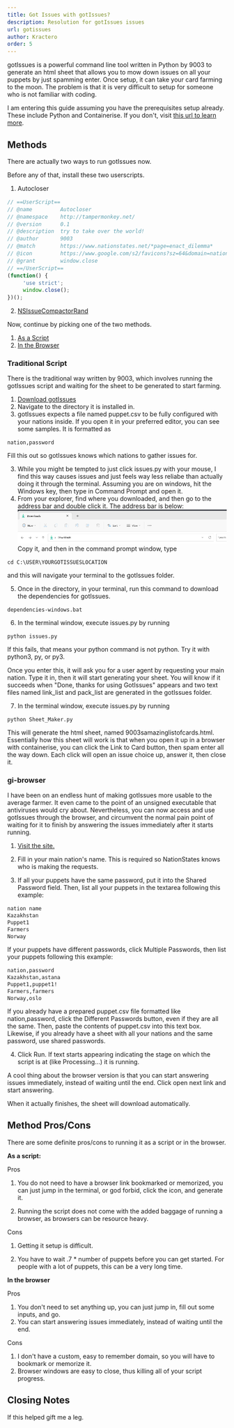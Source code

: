 ```yaml
---
title: Got Issues with gotIssues?
description: Resolution for gotIssues issues
url: gotissues
author: Kractero
order: 5
---
```

gotIssues is a powerful command line tool written in Python by 9003 to generate an html sheet that allows you to mow down issues on all your puppets by just spamming enter. Once setup, it can take your card farming to the moon. The problem is that it is very difficult to setup for someone who is not familiar with coding.

I am entering this guide assuming you have the prerequisites setup already. These include Python and Containerise. If you don't, visit [this url to learn more](/guides/prereqs).

## Methods
There are actually two ways to run gotIssues now.

Before any of that, install these two userscripts.
1. Autocloser
```js
// ==UserScript==
// @name         Autocloser
// @namespace    http://tampermonkey.net/
// @version      0.1
// @description  try to take over the world!
// @author       9003
// @match        https://www.nationstates.net/*page=enact_dilemma*
// @icon         https://www.google.com/s2/favicons?sz=64&domain=nationstates.net//
// @grant        window.close
// ==/UserScript==
(function() {
     'use strict';
     window.close();
})();
```

2. <a href="https://raw.githubusercontent.com/jmikk/gotIssues/master/NsIssueCompactorRand.js" rel="noopener noreferrer" target="_blank">NSIssueCompactorRand</a>

Now, continue by picking one of the two methods.

1. [As a Script](#traditional)
2. [In the Browser](#browser)

### <a id="traditional" name="traditional"></a> Traditional Script
There is the traditional way written by 9003, which involves running the gotIssues script and waiting for the sheet to be generated to start farming. 

1. <a href="https://github.com/jmikk/gotIssues/archive/refs/heads/master.zip" rel="noopener noreferrer" target="_blank">Download gotIssues</a>
2. Navigate to the directory it is installed in.
2. gotIssues expects a file named puppet.csv to be fully configured with your nations inside. If you open it in your preferred editor, you can see some samples. It is formatted as
```
nation,password
```

Fill this out so gotIssues knows which nations to gather issues for.

3. While you might be tempted to just click issues.py with your mouse, I find this way causes issues and just feels way less reliabe than actually doing it through the terminal. Assuming you are on windows, hit the Windows key, then type in Command Prompt and open it.
4. From your explorer, find where you downloaded, and then go to the address bar and double click it. The address bar is below:
![address bar](https://raw.githubusercontent.com/Kractero/cards-resources/main/static/addressbar.png) Copy it, and then in the command prompt window, type
```
cd C:\USER\YOURGOTISSUESLOCATION
```
and this will navigate your terminal to the gotIssues folder.

5. Once in the directory, in your terminal, run this command to download the dependencies for gotIssues.
```
dependencies-windows.bat
```
6. In the terminal window, execute issues.py by running
```
python issues.py
```
If this fails, that means your python command is not python. Try it with python3, py, or py3.

Once you enter this, it will ask you for a user agent by requesting your main nation. Type it in, then it will start generating your sheet. You will know if it succeeds when "Done, thanks for using GotIssues" appears and two text files named link_list and pack_list are generated in the gotIssues folder.

7. In the terminal window, execute issues.py by running
```
python Sheet_Maker.py
```
This will generate the html sheet, named 9003samazinglistofcards.html. Essentially how this sheet will work is that when you open it up in a browser with containerise, you can click the Link to Card button, then spam enter all the way down. Each click will open an issue choice up, answer it, then close it.

### <a id="browser" name="browser"></a> gi-browser
I have been on an endless hunt of making gotIssues more usable to the average farmer. It even came to the point of an unsigned executable that antiviruses would cry about. Nevertheless, you can now access and use gotIssues through the browser, and circumvent the normal pain point of waiting for it to finish by answering the issues immediately after it starts running.

1. <a href="https://kractero.github.io/gi-browser/" rel="noopener noreferrer" target="_blank">Visit the site.</a> 

2. Fill in your main nation's name. This is required so NationStates knows who is making the requests.

3. If all your puppets have the same password, put it into the Shared Password field. Then, list all your puppets in the textarea following this example:
```
nation name
Kazakhstan
Puppet1
Farmers
Norway
```

If your puppets have different passwords, click Multiple Passwords, then list your puppets following this example:
```
nation,password
Kazakhstan,astana
Puppet1,puppet1!
Farmers,farmers
Norway,oslo
```

If you already have a prepared puppet.csv file formatted like nation,password, click the Different Passwords button, even if they are all the same. Then, paste the contents of puppet.csv into this text box. Likewise, if you already have a sheet with all your nations and the same password, use shared passwords.

4. Click Run. If text starts appearing indicating the stage on which the script is at (like Processing...) it is running.

A cool thing about the browser version is that you can start answering issues immediately, instead of waiting until the end. Click open next link and start answering.

When it actually finishes, the sheet will download automatically.

## Method Pros/Cons
There are some definite pros/cons to running it as a script or in the browser.

**As a script:**

Pros
1. You do not need to have a browser link bookmarked or memorized, you can just jump in the terminal, or god forbid, click the icon, and generate it.

2. Running the script does not come with the added baggage of running a browser, as browsers can be resource heavy.

Cons
1. Getting it setup is difficult.

2. You have to wait .7 * number of puppets before you can get started. For people with a lot of puppets, this can be a very long time.

**In the browser**

Pros
1. You don't need to set anything up, you can just jump in, fill out some inputs, and go.
2. You can start answering issues immediately, instead of waiting until the end.

Cons
1. I don't have a custom, easy to remember domain, so you will have to bookmark or memorize it.
2. Browser windows are easy to close, thus killing all of your script progress.

## Closing Notes
If this helped gift me a leg.

<style>
	pre {
		white-space: pre-wrap;
	}
</style>
